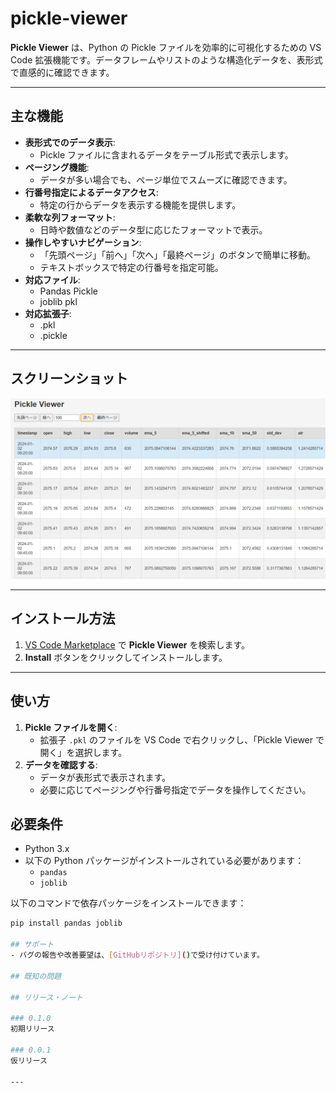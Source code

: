 # pickle-viewer

**Pickle Viewer** は、Python の Pickle ファイルを効率的に可視化するための VS Code 拡張機能です。データフレームやリストのような構造化データを、表形式で直感的に確認できます。

---

## 主な機能

- **表形式でのデータ表示**:
  - Pickle ファイルに含まれるデータをテーブル形式で表示します。
- **ページング機能**:
  - データが多い場合でも、ページ単位でスムーズに確認できます。
- **行番号指定によるデータアクセス**:
  - 特定の行からデータを表示する機能を提供します。
- **柔軟な列フォーマット**:
  - 日時や数値などのデータ型に応じたフォーマットで表示。
- **操作しやすいナビゲーション**:
  - 「先頭ページ」「前へ」「次へ」「最終ページ」のボタンで簡単に移動。
  - テキストボックスで特定の行番号を指定可能。
- **対応ファイル**:
  - Pandas Pickle
  - joblib pkl
- **対応拡張子**:
  - .pkl
  - .pickle

---

## スクリーンショット

![Pickle Viewer スクリーンショット](https://github.com/sdpolite/pickle-viewer/blob/master/images/sample1.png)

---

## インストール方法

1. [VS Code Marketplace](https://marketplace.visualstudio.com/) で **Pickle Viewer** を検索します。
2. **Install** ボタンをクリックしてインストールします。

---

## 使い方

1. **Pickle ファイルを開く**:
   - 拡張子 `.pkl` のファイルを VS Code で右クリックし、「Pickle Viewer で開く」を選択します。
2. **データを確認する**:
   - データが表形式で表示されます。
   - 必要に応じてページングや行番号指定でデータを操作してください。

## 必要条件

- Python 3.x
- 以下の Python パッケージがインストールされている必要があります：
  - `pandas`
  - `joblib`

以下のコマンドで依存パッケージをインストールできます：
```bash
pip install pandas joblib

## サポート
- バグの報告や改善要望は、[GitHubリポジトリ]()で受け付けています。

## 既知の問題

## リリース・ノート

### 0.1.0
初期リリース

### 0.0.1
仮リリース

---
